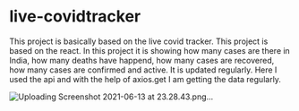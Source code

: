 # live-covidtracker
This project is basically based on the live covid tracker. This project is based on the react. In this project it is showing how many cases are there in India, how many deaths have happend, how many cases are recovered, how many cases are confirmed and active. It is updated regularly. Here I used the api and with the help of axios.get I am getting the data regularly.

![Uploading Screenshot 2021-06-13 at 23.28.43.png…]()
